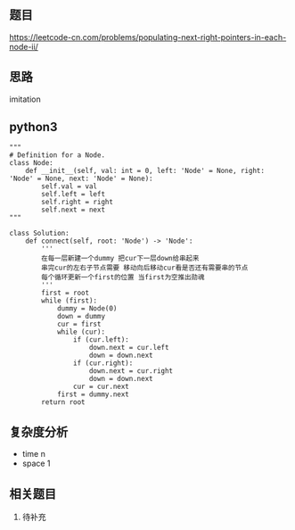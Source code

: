 
## 题目
https://leetcode-cn.com/problems/populating-next-right-pointers-in-each-node-ii/

## 思路
imitation

## python3
```python3
"""
# Definition for a Node.
class Node:
    def __init__(self, val: int = 0, left: 'Node' = None, right: 'Node' = None, next: 'Node' = None):
        self.val = val
        self.left = left
        self.right = right
        self.next = next
"""

class Solution:
    def connect(self, root: 'Node') -> 'Node':
        '''
        在每一层新建一个dummy 把cur下一层down给串起来
        串完cur的左右子节点需要 移动向后移动cur看是否还有需要串的节点
        每个循环更新一个first的位置 当first为空推出勋魂
        '''
        first = root
        while (first):
            dummy = Node(0)
            down = dummy
            cur = first
            while (cur):
                if (cur.left):
                    down.next = cur.left
                    down = down.next
                if (cur.right):
                    down.next = cur.right
                    down = down.next
                cur = cur.next
            first = dummy.next
        return root
```

## 复杂度分析
* time n
* space 1

## 相关题目
1. 待补充
